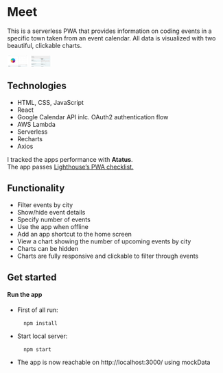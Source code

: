# Meet

This is a serverless PWA that provides information on coding events in a specific town taken from an event calendar. All data is visualized with two beautiful, clickable charts.

<img src="./assets/example1.png" alt="Example Image 1" width="49,5%"><img width="1%"><img src="./assets/example2.png" alt="Example Image 2" width="49,5%">


## Technologies

- HTML, CSS, JavaScript
- React
- Google Calendar API inlc. OAuth2 authentication flow
- AWS Lambda
- Serverless
- Recharts
- Axios

I tracked the apps performance with <b>Atatus</b>.<br>
The app passes <a href="https://developers.google.com/web/tools/lighthouse/">Lighthouse’s PWA checklist.<a>


## Functionality

- Filter events by city
- Show/hide event details
- Specify number of events
- Use the app when offline
- Add an app shortcut to the home screen
- View a chart showing the number of upcoming events by city
- Charts can be hidden
- Charts are fully responsive and clickable to filter through events


## Get started

#### Run the app
- First of all run:

        npm install

- Start local server:

        npm start

- The app is now reachable on http://localhost:3000/ using mockData